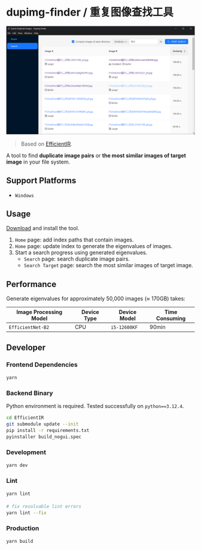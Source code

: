 # dupimg-finder / 重复图像查找工具

![search-duplicate-images](./docs/search-duplicate-images.png)

> Based on [EfficientIR](https://github.com/Sg4Dylan/EfficientIR).

A tool to find **duplicate image pairs** or **the most similar images of target image** in your file system.

## Support Platforms

- `Windows`

## Usage

[Download](https://github.com/LolipopJ/dupimg-finder/releases) and install the tool.

1. `Home` page: add index paths that contain images.
2. `Home` page: update index to generate the eigenvalues of images.
3. Start a search progress using generated eigenvalues.
   - `Search` page: search duplicate image pairs.
   - `Search Target` page: search the most similar images of target image.

## Performance

Generate eigenvalues for approximately 50,000 images (≈ 170GB) takes:

| Image Processing Model | Device Type | Device Model | Time Consuming |
| ---------------------- | ----------- | ------------ | -------------- |
| `EfficientNet-B2`      | CPU         | `i5-12600KF` | 90min          |

## Developer

### Frontend Dependencies

```bash
yarn
```

### Backend Binary

Python environment is required. Tested successfully on `python==3.12.4`.

```bash
cd EfficientIR
git submodule update --init
pip install -r requirements.txt
pyinstaller build_nogui.spec
```

### Development

```bash
yarn dev
```

### Lint

```bash
yarn lint

# fix resolvable lint errors
yarn lint --fix
```

### Production

```bash
yarn build
```
